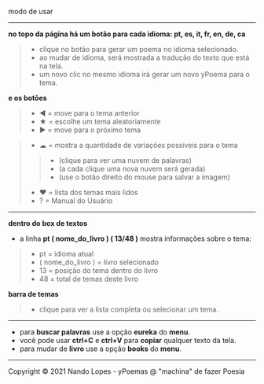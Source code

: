 modo de usar  
___

**no topo da página há um botão para cada idioma: pt, es, it, fr, en, de, ca**  
> - clique no botão para gerar um poema no idioma selecionado.  
> - ao mudar de idioma, será mostrada a tradução do texto que está na tela.  
> - um novo clic no mesmo idioma irá gerar um novo yPoema para o tema.  

**e os botões**  
> - ◀ = move para o tema anterior  
> - ★ = escolhe um tema aleatoriamente  
> - ▶ = move para o próximo tema  

> - ☁  = mostra a quantidade de variações possíveis para o tema  
>> - (clique para ver uma nuvem de palavras)  
>> - (a cada clique uma nova nuvem será gerada)  
>> - (use o botão direito do mouse para salvar a imagem)  
> - ❤ = lista dos temas mais lidos  
> - ?  = Manual do Usuário  
___

**dentro do box de textos**  

- a linha **pt ( nome_do_livro ) ( 13/48 )** mostra informações sobre o tema:  
> - pt = idioma atual  
> - ( nome_do_livro ) = livro selecionado  
> - 13  = posição do tema dentro do livro  
> - 48  = total de temas deste livro  

**barra de temas**  
> - clique para ver a lista completa ou selecionar um tema.  
___
- para **buscar palavras** use a opção **eureka** do **menu**.  
- você pode usar **ctrl+C** e **ctrl+V** para **copiar** qualquer texto da tela.    
- para mudar de **livro** use a opção **books** do **menu**.  
___
Copyright © 2021 Nando Lopes - yPoemas @ "machina" de fazer Poesia
